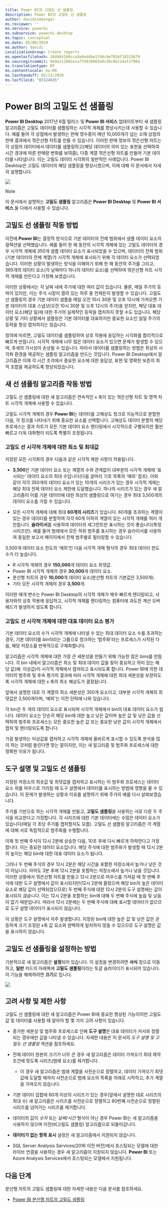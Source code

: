 ```yaml
---
title: Power BI의 고밀도 선 샘플링
description: Power BI의 고밀도 선 샘플링
author: davidiseminger
ms.reviewer: ''
ms.service: powerbi
ms.subservice: powerbi-desktop
ms.topic: conceptual
ms.date: 05/08/2019
ms.author: davidi
LocalizationGroup: Create reports
ms.openlocfilehash: 344b041b8cca3e6ed4be1f40c0e783df18315679
ms.sourcegitcommit: 0e9e211082eca7fd939803e0cd9c6b114af2f90a
ms.translationtype: HT
ms.contentlocale: ko-KR
ms.lasthandoff: 05/13/2020
ms.locfileid: "83324635"
---
```

# <a name="high-density-line-sampling-in-power-bi"></a>Power BI의 고밀도 선 샘플링
**Power BI Desktop** 2017년 6월 릴리스 및 **Power BI 서비스** 업데이트부터 새 샘플링 알고리즘은 고밀도 데이터를 샘플링하는 시각적 개체를 향상시키는데 사용할 수 있습니다. 예를 들어 각 상점에서 발생하는 판매 영수증이 매년 10,000개가 넘는 소매 상점의 판매 결과에서 꺾은선형 차트를 만들 수 있습니다. 이러한 판매 정보의 꺾은선형 차트는 각 상점의 데이터에서 데이터를 샘플링하고(해당 데이터의 의미 있는 표현을 선택하여 시간 경과에 따른 판매량 변화를 보여줌), 다중 계열 꺾은선형 차트를 만들어 기본 데이터를 나타냅니다. 이는 고밀도 데이터 시각화의 일반적인 사례입니다. Power BI Desktop은 고밀도 데이터의 해당 샘플링을 향상시켰으며, 이에 대해 이 문서에서 자세히 설명합니다.

![](media/desktop-high-density-sampling/high-density-sampling_01.png)

> [!NOTE]
> 이 문서에서 설명하는 **고밀도 샘플링** 알고리즘은 **Power BI Desktop** 및 **Power BI 서비스** 둘 다에서 사용할 수 있습니다.

## <a name="how-high-density-line-sampling-works"></a>고밀도 선 샘플링 작동 방법
이전에 **Power BI**는 결정적 방식으로 기본 데이터의 전체 범위에서 샘플 데이터 요소의 컬렉션을 선택했습니다. 예를 들어 한 해 동안의 시각적 개체에 있는 고밀도 데이터의 경우 시각적 개체에 350개 샘플 데이터 요소가 표시되었을 수 있으며, 데이터의 전체 범위(기본 데이터의 전체 계열)가 시각적 개체에 표시되기 위해 각 데이터 요소가 선택되었습니다. 이러한 상황이 발생하는 방식을 이해하기 위해 한 해 동안의 주가를 그리고, 365개의 데이터 요소(각 날짜마다 하나의 데이터 요소)를 선택하여 꺾은선형 차트 시각적 개체를 만든다고 가정해 보겠습니다.

이러한 상황에서는 각 날짜 내에 주가에 대한 여러 값이 있습니다. 물론, 매일 주가의 등락이 있지만, 이는 주식 시장이 열려 있는 하루 중 언제든지 발생할 수 있습니다. 고밀도 선 샘플링의 경우 기본 데이터 샘플을 매일 오전 10시 30분 및 오후 12시에 가져오면 기본 데이터의 대표 스냅샷(오전 10시 30분 및 오후 12시의 주가)을 얻지만, 해당 대표 데이터 요소(해당 일)에 대한 주가의 실제적인 등락을 캡처하지 못할 수도 있습니다. 해당 상황 및 기타 상황에서 샘플링은 기본 데이터를 대표하지만 중요한 요소인 일일 주가의 등락을 항상 캡처하지는 않습니다.

정의에 따르면, 고밀도 데이터를 샘플링하여 상호 작용에 응답하는 시각화를 합리적으로 빠르게 만듭니다. 시각적 개체에 너무 많은 데이터 요소가 있으면 문제가 발생할 수 있으며, 추세의 가시성이 손상될 수 있습니다. 따라서 데이터를 샘플링하는 방법은 최상의 시각화 환경을 제공하는 샘플링 알고리즘을 만드는 것입니다. Power BI Desktop에서 알고리즘은 이제 각 시간 조각에서 중요한 요소에 대한 응답성, 표현 및 명확한 보존의 최적 조합을 제공하도록 향상되었습니다.

## <a name="how-the-new-line-sampling-algorithm-works"></a>새 선 샘플링 알고리즘 작동 방법
고밀도 선 샘플링에 대한 새 알고리즘은 연속적인 x 축이 있는 꺾은선형 차트 및 영역 차트 시각적 개체에 사용할 수 있습니다.

고밀도 시각적 개체의 경우 **Power BI**는 데이터를 고해상도 청크로 지능적으로 분할한 다음, 각 청크를 나타내기 위해 중요한 요소를 선택합니다. 고해상도 데이터 분할의 해당 프로세스는 결과 차트가 모든 기본 데이터 요소 렌더링에서 시각적으로 구별되지만 훨씬 빠르고 더욱 대화형이 되도록 특별히 조정됩니다.

### <a name="minimum-and-maximum-values-for-high-density-line-visuals"></a>고밀도 선 시각적 개체에 대한 최소 및 최대값
지정된 모든 시각화의 경우 다음과 같은 시각적 제한 사항이 적용됩니다.

* **3,500**은 기본 데이터 요소 또는 계열의 수와 관계없이 대부분의 시각적 개체에 ‘표시되는’ 데이터 요소의 최대 수입니다(다음 글머리 기호 목록의 ‘예외’ 참조).   이와 같이 각각 350개의 데이터 요소가 있는 10개의 시리즈가 있는 경우 시각적 개체는 해당 최대 전체 데이터 요소 제한에 도달했습니다. 하나의 시리즈가 있는 경우 새 알고리즘이 이를 기본 데이터에 대한 최상의 샘플링으로 여기는 경우 최대 3,500개의 데이터 요소를 가질 수 있습니다.

* 모든 시각적 개체에 대해 최대 **60개의 시리즈**가 있습니다. 60개를 초과하는 계열이 있는 경우 데이터를 분할하여 각각 60개 이하의 계열이 있는 시각적 개체를 여러 개 만듭니다. **슬라이서**를 사용하여 데이터의 세그먼트만 표시하는 것이 좋습니다(특정 시리즈만). 예를 들어 범례에서 모든 하위 범주를 표시하는 경우 슬라이서를 사용하여 동일한 보고서 페이지에서 전체 범주별로 필터링할 수 있습니다.

3,500개 데이터 요소 한도의 ‘예외’인 다음 시각적 개체 형식의 경우 최대 데이터 한도 수가 더 높습니다. 

* R 시각적 개체의 경우 **150,000**개 데이터 요소 최댓값.
* Power BI 시각적 개체의 경우 **30,000**개 데이터 요소.
* 분산형 차트의 경우 **10,000**개 데이터 요소(분산형 차트의 기본값은 3,500개).
* 기타 모든 시각적 개체의 경우 **3,500**개.

이러한 매개 변수는 Power BI Desktop의 시각적 개체가 매우 빠르게 렌더링되고, 사용자와의 상호 작용에 응답하고, 시각적 개체를 렌더링하는 컴퓨터에 과도한 계산 오버헤드가 발생하지 않도록 합니다.

### <a name="evaluating-representative-data-points-for-high-density-line-visuals"></a>고밀도 선 시각적 개체에 대한 대표 데이터 요소 평가
기본 데이터 요소의 수가 시각적 개체에 나타낼 수 있는 최대 데이터 요소 수를 초과하는 경우, 기본 데이터를 *bin*이라는 그룹으로 청크하는 ‘범주화’라는 프로세스가 시작된 다음, 해당 저장소를 반복적으로 구체화합니다. 

알고리즘은 시각적 개체에 대한 가장 큰 세분성을 만들기 위해 가능한 많은 bins를 만듭니다. 각 bin 내에서 알고리즘은 최소 및 최대 데이터 값을 찾아 중요하고 의미 있는 해당 값(예: 이상값)이 시각적 개체에서 캡처되고 표시되도록 합니다. Power BI에 의한 데이터의 범주화 및 후속 평가의 결과에 따라 시각적 개체에 대한 최대 세분성을 보장하도록 시각적 개체에 대한 x 축의 최소 해상도가 결정됩니다.

앞에서 설명한 대로 각 계열의 최소 세분성은 350개 요소이고, 대부분 시각적 개체의 최댓값은 3,500개이며, ‘예외’는 이전 단락에 나와 있습니다. 

각 bin은 두 개의 데이터 요소로 표시되며 시각적 개체에서 bin의 대표 데이터 요소가 됩니다. 데이터 요소는 단순히 해당 bin에 대한 높고 낮은 값이며 높은 값 및 낮은 값을 선택하여 범주화 프로세스는 모든 중요한 높은 값 또는 중요한 낮은 값이 시각적 개체에서 캡처 및 렌더링되도록 합니다.

가끔 발생하는 이상값을 캡처하고 시각적 개체에 올바르게 표시할 수 있도록 분석을 많이 하는 것처럼 들린다면 맞는 말이지만, 이는 새 알고리즘 및 범주화 프로세스에 대한 정확한 이유가 됩니다.

## <a name="tooltips-and-high-density-line-sampling"></a>도구 설명 및 고밀도 선 샘플링
지정된 저장소의 최솟값 및 최댓값을 캡처하고 표시하는 이 범주화 프로세스는 데이터 요소 위를 마우스로 가리킬 때 도구 설명에서 데이터를 표시하는 방법에 영향을 줄 수 있습니다. 이 문제가 발생하는 상황과 이유를 설명하기 위해 주가의 예를 다시 살펴보겠습니다.

주가를 기반으로 하는 시각적 개체를 만들고, **고밀도 샘플링**을 사용하는 서로 다른 두 주식을 비교한다고 가정합니다. 각 시리즈에 대한 기본 데이터에는 수많은 데이터 요소가 있습니다(매일 각 초당 주가를 캡처할지도 모름). 고밀도 선 샘플링 알고리즘은 각 계열에 대해 서로 독립적으로 범주화를 수행합니다.

이제 첫 번째 주식이 12시 2분에 상승한 다음, 10초 후에 다시 빠르게 하락한다고 가정합니다. 이는 중요한 데이터 요소입니다. 해당 주식에 대한 범주화가 발생할 때 12시 2분의 높이는 해당 bin에 대한 대표 데이터 요소가 됩니다.

그러나 두 번째 주식의 경우 12시 2분은 해당 시간을 포함한 저장소에서 높거나 낮은 것이 아닙니다. 아마도 3분 후에 12시 2분을 포함하는 저장소에서 높거나 낮을 것입니다. 이러한 상황에서 꺾은선형 차트를 만들고 12시 2분으로 마우스를 가져갈 때 첫 번째 주식에 대한 도구 설명에서 값이 표시되지만(12시 2분에 올랐으며 해당 bin의 높은 데이터 요소로 해당 값이 선택되었으므로) 두 번째 주식에 대한 12시 2분의 도구 설명에는 값이 표시되지 *않습니다*. 이는 12시 2분을 포함하는 bin에 대해 두 번째 주식에 높음 및 낮음이 없기 때문입니다. 따라서 12시 2분에는 두 번째 주식에 대해 표시할 데이터가 없으므로 도구 설명 데이터가 표시되지 않습니다.

이 상황은 도구 설명에서 자주 발생합니다. 지정된 bin에 대한 높은 값 및 낮은 값은 균등하게 크기 조정된 x축 값 요소와 완벽하게 일치하지 않을 수 있으므로 도구 설명은 값을 표시하지 않습니다.  

## <a name="how-to-turn-on-high-density-line-sampling"></a>고밀도 선 샘플링을 설정하는 방법
기본적으로 새 알고리즘은 **설정**되어 있습니다. 이 설정을 변경하려면 **서식** 창으로 이동하고, **일반** 카드의 아래쪽에 **고밀도 샘플링**이라는 토글 슬라이더가 표시되어 있습니다. 이 기능을 해제하려면 **끄기**로 밉니다.

![](media/desktop-high-density-sampling/high-density-sampling_02.png)

## <a name="considerations-and-limitations"></a>고려 사항 및 제한 사항
고밀도 선 샘플링에 대한 새 알고리즘은 Power BI에 중요한 향상된 기능이지만 고밀도 값 및 데이터를 사용할 때 알아야 할 몇 가지 고려 사항이 있습니다.

* 증가한 세분성 및 범주화 프로세스로 인해 **도구 설명**은 대표 데이터가 커서와 정렬되는 경우에만 값을 나타낼 수 있습니다. 자세한 내용은 이 문서의 *도구 설명 및 고밀도 선 샘플링* 섹션을 참조하세요.
* 전체 데이터 원본의 크기가 너무 큰 경우 새 알고리즘은 데이터 가져오기 최대 제약 조건에 맞도록 시리즈(범례 요소)를 제거합니다.
  
  * 이 경우 새 알고리즘은 범례 계열을 사전순으로 정렬하고, 데이터 가져오기 최댓값에 도달할 때까지 사전순으로 범례 요소의 목록을 아래로 시작하고, 추가 계열을 가져오지 않습니다.
* 기본 데이터 집합에 60개 이상의 시리즈가 있는 경우(앞에서 설명한 대로 시리즈의 최대 수) 새 알고리즘은 시리즈를 사전순으로 정렬하고 60번째 사전순으로 정렬된 시리즈를 넘어가는 시리즈를 제거합니다.
* 데이터의 값이 *숫자* 또는 *날짜/시간* 형식이 아닌 경우 Power BI는 새 알고리즘을 사용하지 않으며 이전(비고밀도 샘플링) 알고리즘으로 되돌아갑니다.
* **데이터가 없는 항목 표시** 설정은 새 알고리즘에서 지원되지 않습니다.
* SQL Server Analysis Services(2016 이전 버전)에서 호스팅되는 모델에 대한 라이브 연결을 사용하는 경우 새 알고리즘이 지원되지 않습니다. **Power BI** 또는 Azure Analysis Services에서 호스팅되는 모델에서 지원됩니다.

## <a name="next-steps"></a>다음 단계
분산형 차트의 고밀도 샘플링에 대한 자세한 내용은 다음 문서를 참조하세요.

* [Power BI 분산형 차트의 고밀도 샘플링](desktop-high-density-scatter-charts.md)

